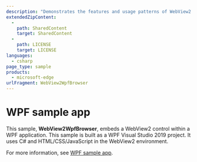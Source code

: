 ```yaml
---
description: "Demonstrates the features and usage patterns of WebView2 in WPF apps."
extendedZipContent:
  -
    path: SharedContent
    target: SharedContent
  -
    path: LICENSE
    target: LICENSE
languages:
  - csharp
page_type: sample
products:
  - microsoft-edge
urlFragment: WebView2WpfBrowser
---
```

# WPF sample app

<!-- only enough info to differentiate this sample vs the others; what is different about this sample compared to the sibling samples? -->
This sample, **WebView2WpfBrowser**, embeds a WebView2 control within a WPF application.  This sample is built as a WPF Visual Studio 2019 project.  It uses C# and HTML/CSS/JavaScript in the WebView2 environment.

For more information, see [WPF sample app](https://docs.microsoft.com/microsoft-edge/webview2/samples/webview2wpfbrowser).

